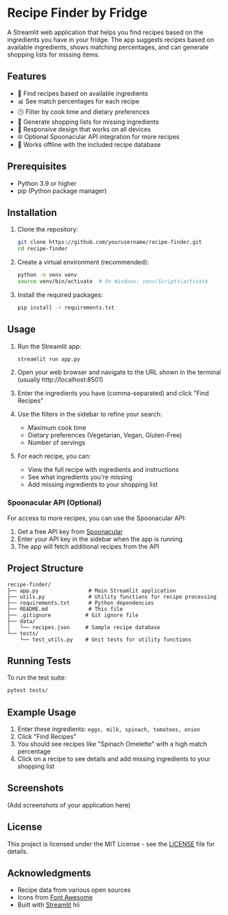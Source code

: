 # Recipe Finder by Fridge

A Streamlit web application that helps you find recipes based on the ingredients you have in your fridge. The app suggests recipes based on available ingredients, shows matching percentages, and can generate shopping lists for missing items.

## Features

- 🍳 Find recipes based on available ingredients
- 📊 See match percentages for each recipe
- 🕒 Filter by cook time and dietary preferences
- 🛒 Generate shopping lists for missing ingredients
- 📱 Responsive design that works on all devices
- 🌐 Optional Spoonacular API integration for more recipes
- 💾 Works offline with the included recipe database

## Prerequisites

- Python 3.9 or higher
- pip (Python package manager)

## Installation

1. Clone the repository:
   ```bash
   git clone https://github.com/yourusername/recipe-finder.git
   cd recipe-finder
   ```

2. Create a virtual environment (recommended):
   ```bash
   python -m venv venv
   source venv/bin/activate  # On Windows: venv\Scripts\activate
   ```

3. Install the required packages:
   ```bash
   pip install -r requirements.txt
   ```

## Usage

1. Run the Streamlit app:
   ```bash
   streamlit run app.py
   ```

2. Open your web browser and navigate to the URL shown in the terminal (usually http://localhost:8501)

3. Enter the ingredients you have (comma-separated) and click "Find Recipes"

4. Use the filters in the sidebar to refine your search:
   - Maximum cook time
   - Dietary preferences (Vegetarian, Vegan, Gluten-Free)
   - Number of servings

5. For each recipe, you can:
   - View the full recipe with ingredients and instructions
   - See what ingredients you're missing
   - Add missing ingredients to your shopping list

### Spoonacular API (Optional)

For access to more recipes, you can use the Spoonacular API:

1. Get a free API key from [Spoonacular](https://spoonacular.com/food-api)
2. Enter your API key in the sidebar when the app is running
3. The app will fetch additional recipes from the API

## Project Structure

```
recipe-finder/
├── app.py                # Main Streamlit application
├── utils.py              # Utility functions for recipe processing
├── requirements.txt      # Python dependencies
├── README.md             # This file
├── .gitignore           # Git ignore file
├── data/
│   └── recipes.json     # Sample recipe database
└── tests/
    └── test_utils.py    # Unit tests for utility functions
```

## Running Tests

To run the test suite:

```bash
pytest tests/
```

## Example Usage

1. Enter these ingredients: `eggs, milk, spinach, tomatoes, onion`
2. Click "Find Recipes"
3. You should see recipes like "Spinach Omelette" with a high match percentage
4. Click on a recipe to see details and add missing ingredients to your shopping list

## Screenshots

(Add screenshots of your application here)

## License

This project is licensed under the MIT License - see the [LICENSE](LICENSE) file for details.

## Acknowledgments

- Recipe data from various open sources
- Icons from [Font Awesome](https://fontawesome.com/)
- Built with [Streamlit](https://streamlit.io/)
h i i  
 